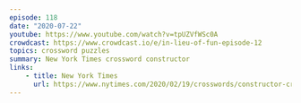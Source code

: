 ```yaml
---
episode: 118
date: "2020-07-22"
youtube: https://www.youtube.com/watch?v=tpUZVfWSc0A
crowdcast: https://www.crowdcast.io/e/in-lieu-of-fun-episode-12
topics: crossword puzzles
summary: New York Times crossword constructor
links:
    - title: New York Times
      url: https://www.nytimes.com/2020/02/19/crosswords/constructor-crossword-puzzles-trudeau.html
---
```

